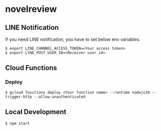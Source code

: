 # novelreview


## LINE Notification
If you need LINE notification, you have to set below env variables.
```
$ export LINE_CHANNEL_ACCESS_TOKEN=<Your access token>
$ export LINE_POST_USER_ID=<Receiver user id>
```


## Cloud Functions
### Deploy
```
$ gcloud functions deploy <Your function name> --runtime nodejs10 --trigger-http --allow-unauthenticated
```

## Local Development
```
$ npm start
```
